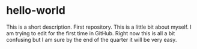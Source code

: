 # hello-world
This is a short description. First repository.
This is a little bit about myself. I am trying to edit for the first time in GitHub.
Right now this is all a bit confusing but I am sure by the end of the quarter it will be very easy.
